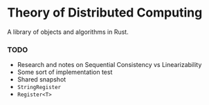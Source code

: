 # Theory of Distributed Computing

A library of objects and algorithms in Rust. 

### TODO

- Research and notes on Sequential Consistency vs Linearizability
- Some sort of implementation test
- Shared snapshot
- `StringRegister`
- `Register<T>` 
